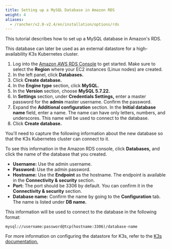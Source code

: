 ```yaml
---
title: Setting up a MySQL Database in Amazon RDS
weight: 4
aliases:
  - /rancher/v2.0-v2.4/en/installation/options/rds
---
```

This tutorial describes how to set up a MySQL database in Amazon's RDS.

This database can later be used as an external datastore for a high-availability K3s Kubernetes cluster.

1. Log into the [Amazon AWS RDS Console](https://console.aws.amazon.com/rds/) to get started. Make sure to select the **Region** where your EC2 instances (Linux nodes) are created.
1. In the left panel, click **Databases.**
1. Click **Create database.**
1. In the **Engine type** section, click **MySQL.**
1. In the **Version** section, choose **MySQL 5.7.22.**
1. In **Settings** section, under **Credentials Settings,** enter a master password for the **admin** master username. Confirm the password.
1. Expand the **Additional configuration** section. In the **Initial database name** field, enter a name. The name can have only letters, numbers, and underscores. This name will be used to connect to the database.
1. Click **Create database.**

You'll need to capture the following information about the new database so that the K3s Kubernetes cluster can connect to it.

To see this information in the Amazon RDS console, click **Databases,** and click the name of the database that you created.

- **Username:** Use the admin username.
- **Password:** Use the admin password.
- **Hostname:** Use the **Endpoint** as the hostname. The endpoint is available in the **Connectivity & security** section.
- **Port:** The port should be 3306 by default. You can confirm it in the **Connectivity & security** section.
- **Database name:** Confirm the name by going to the **Configuration** tab. The name is listed under **DB name.**

This information will be used to connect to the database in the following format:

```
mysql://username:password@tcp(hostname:3306)/database-name
```

For more information on configuring the datastore for K3s, refer to the [K3s documentation.]({{<baseurl>}}/k3s/latest/en/installation/datastore/)
